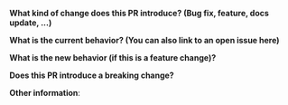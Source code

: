 **What kind of change does this PR introduce? (Bug fix, feature, docs update, ...)**



**What is the current behavior? (You can also link to an open issue here)**



**What is the new behavior (if this is a feature change)?**



**Does this PR introduce a breaking change?**



**Other information**:

